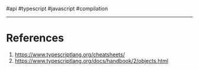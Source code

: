 #api #typescript #javascript #compilation 



---
# References
1. https://www.typescriptlang.org/cheatsheets/
2. https://www.typescriptlang.org/docs/handbook/2/objects.html